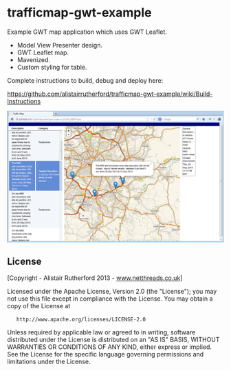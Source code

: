 trafficmap-gwt-example
======================

Example GWT map application which uses GWT Leaflet.

- Model View Presenter design.
- GWT Leaflet map.
- Mavenized.
- Custom styling for table.

Complete instructions to build, debug and deploy here:

https://github.com/alistairrutherford/trafficmap-gwt-example/wiki/Build-Instructions

![Example](https://github.com/alistairrutherford/images/raw/master/trafficmap-gwt-example.png) 

License
--------
[Copyright - Alistair Rutherford 2013 - www.netthreads.co.uk]

Licensed under the Apache License, Version 2.0 (the "License");
   you may not use this file except in compliance with the License.
   You may obtain a copy of the License at

       http://www.apache.org/licenses/LICENSE-2.0

   Unless required by applicable law or agreed to in writing, software
   distributed under the License is distributed on an "AS IS" BASIS,
   WITHOUT WARRANTIES OR CONDITIONS OF ANY KIND, either express or implied.
   See the License for the specific language governing permissions and
   limitations under the License.


